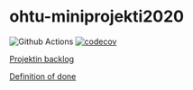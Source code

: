 # ohtu-miniprojekti2020
![Github Actions](https://github.com/lossitomatossi/ohtu-miniprojekti2020/workflows/Java%20CI%20with%20Gradle/badge.svg)
[![codecov](https://codecov.io/gh/lossitomatossi/ohtu-miniprojekti2020/branch/main/graph/badge.svg?token=IDJ0K0GQ94)](https://codecov.io/gh/lossitomatossi/ohtu-miniprojekti2020)

[Projektin backlog](https://github.com/lossitomatossi/ohtu-miniprojekti2020/projects/1)

[Definition of done](documentation/dod.md)

